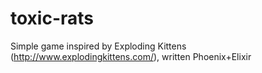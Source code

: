 # toxic-rats
Simple game inspired by Exploding Kittens (http://www.explodingkittens.com/), written Phoenix+Elixir
